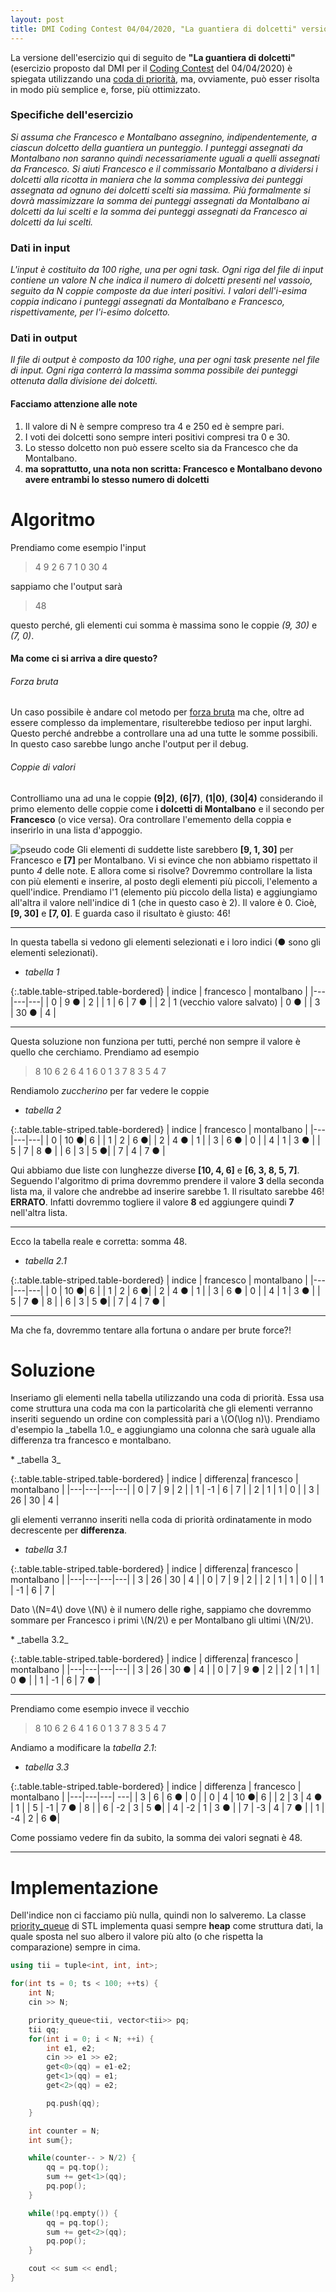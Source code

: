 ```yaml
---
layout: post
title: DMI Coding Contest 04/04/2020, "La guantiera di dolcetti" versione con coda di priorità
---
```


La versione dell'esercizio qui di seguito de **"La guantiera di dolcetti"** (esercizio proposto dal DMI per il [Coding Contest](http://www.dmi.unict.it/~prog2/home.php) del 04/04/2020) è spiegata utilizzando una [coda di priorità](https://en.wikipedia.org/wiki/Priority_queue), ma, ovviamente, può esser risolta in modo più semplice e, forse, più ottimizzato.

### Specifiche dell'esercizio
_Si assuma che Francesco e Montalbano assegnino, indipendentemente, a ciascun dolcetto della guantiera un punteggio. I punteggi assegnati da Montalbano non saranno quindi necessariamente uguali a quelli assegnati da Francesco.
Si aiuti Francesco e il commissario Montalbano a dividersi i dolcetti alla ricotta in maniera che la somma complessiva dei punteggi assegnata ad ognuno dei dolcetti scelti sia massima. Più formalmente si dovrà massimizzare la somma dei punteggi assegnati da Montalbano ai dolcetti da lui scelti e la somma dei punteggi assegnati da Francesco ai dolcetti da lui scelti._

### Dati in input
_L'input è costituito da 100 righe, una per ogni task. Ogni riga del file di input contiene un valore N che indica il numero di dolcetti presenti nel vassoio, seguito da N coppie composte da due interi positivi. I valori dell'i-esima coppia indicano i punteggi assegnati da Montalbano e Francesco, rispettivamente, per l'i-esimo dolcetto._

### Dati in output
_Il file di output è composto da 100 righe, una per ogni task presente nel file di input. Ogni riga conterrà la massima somma possibile dei punteggi ottenuta dalla divisione dei dolcetti._

#### Facciamo attenzione alle note
1. Il valore di N è sempre compreso tra 4 e 250 ed è sempre pari.
2. I voti dei dolcetti sono sempre interi positivi compresi tra 0 e 30.
3. Lo stesso dolcetto non può essere scelto sia da Francesco che da Montalbano.
4. **ma soprattutto, una nota non scritta: Francesco e Montalbano devono avere entrambi lo stesso numero di dolcetti**

# Algoritmo
Prendiamo come esempio l'input
> 4 9 2 6 7 1 0 30 4

sappiamo che l'output sarà
> 48

questo perché, gli elementi cui somma è massima sono le coppie _(9, 30)_ e _(7, 0)_.

#### Ma come ci si arriva a dire questo?
###### Forza bruta
Un caso possibile è andare col metodo per [forza bruta](https://en.wikipedia.org/wiki/Brute-force_attack) ma che, oltre ad essere complesso da implementare, risulterebbe tedioso per input larghi. Questo perché andrebbe a controllare una ad una tutte le somme possibili. In questo caso sarebbe lungo anche l'output per il debug.

###### Coppie di valori
Controlliamo una ad una le coppie **(9|2)**, **(6|7)**, **(1|0)**, **(30|4)** considerando il primo elemento delle coppie come **i dolcetti di Montalbano** e il secondo per **Francesco** (o vice versa).
Ora controllare l'ememento della coppia e inserirlo in una lista d'appoggio.

![pseudo code](https://i.imgur.com/WzHaqIO.png)
Gli elementi di suddette liste sarebbero **[9, 1, 30]** per Francesco e **[7]** per Montalbano. Vi si evince che non abbiamo rispettato il punto _4_ delle note. E allora come si risolve? Dovremmo controllare la lista con più elementi e inserire, al posto degli elementi più piccoli, l'elemento a quell'indice.
Prendiamo l'1 (elemento più piccolo della lista) e aggiungiamo all'altra il valore nell'indice di 1 (che in questo caso è 2). Il valore è 0.
Cioè, **[9, 30]** e **[7, 0]**. E guarda caso il risultato è giusto: 46!

----

In questa tabella si vedono gli elementi selezionati e i loro indici (● sono gli elementi selezionati).
* _tabella 1_

{:.table.table-striped.table-bordered}
|  indice  | francesco  | montalbano  |
|---|---|---|
| 0  | 9 ●  | 2  |
| 1  | 6  | 7 ● |
| 2  | 1 (vecchio valore salvato)  | 0 ● |
| 3  | 30 ● | 4  |

----
Questa soluzione non funziona per tutti, perché non sempre il valore è quello che cerchiamo. Prendiamo ad esempio
> 8 10 6 2 6 4 1 6 0 1 3 7 8 3 5 4 7

Rendiamolo _zuccherino_ per far vedere le coppie
* _tabella 2_

{:.table.table-striped.table-bordered}
|  indice  | francesco  | montalbano  |
|---|---|---|
| 0 | 10 ●| 6 |
| 1 | 2 | 6 ●|
| 2 | 4 ● | 1 |
| 3 | 6 ● | 0 |
| 4 | 1 | 3 ● |
| 5 | 7 | 8 ● |
| 6 | 3 | 5 ●|
| 7 | 4 | 7 ● |

Qui abbiamo due liste con lunghezze diverse **[10, 4, 6]** e **[6, 3, 8, 5, 7]**. Seguendo l'algoritmo di prima dovremmo prendere il valore **3** della seconda lista ma, il valore che andrebbe ad inserire sarebbe 1. Il risultato sarebbe 46! **ERRATO**.
Infatti dovremmo togliere il valore **8** ed aggiungere quindi **7** nell'altra lista.

---

Ecco la tabella reale e corretta: somma 48.
* _tabella 2.1_

{:.table.table-striped.table-bordered}
|  indice  | francesco  | montalbano  |
|---|---|---|
| 0 | 10 ●| 6 |
| 1 | 2 | 6 ●|
| 2 | 4 ● | 1 |
| 3 | 6 ● | 0 |
| 4 | 1 | 3 ● |
| 5 | 7 ● | 8 |
| 6 | 3 | 5 ●|
| 7 | 4 | 7 ● |

---

Ma che fa, dovremmo tentare alla fortuna o andare per brute force?!

# Soluzione
<p>Inseriamo gli elementi nella tabella utilizzando una coda di priorità. Essa usa come struttura una coda ma con la particolarità che gli elementi verranno inseriti seguendo un ordine con complessità pari a <span>\(O(\log n)\)</span>. Prendiamo d'esempio la _tabella 1.0_ e aggiungiamo una colonna che sarà uguale alla differenza tra francesco e montalbano.</p>
* _tabella 3_

{:.table.table-striped.table-bordered}
|  indice  | differenza| francesco  | montalbano  |
|---|---|---|---|
| 0  | 7  | 9  | 2  |
| 1  | -1 | 6  | 7  |
| 2  | 1 | 1  | 0 |
| 3  | 26 | 30 | 4  |

gli elementi verranno inseriti nella coda di priorità ordinatamente in modo decrescente per **differenza**.
* _tabella 3.1_

{:.table.table-striped.table-bordered}
|  indice  | differenza| francesco  | montalbano  |
|---|---|---|---|
| 3  | 26 | 30 | 4  |
| 0  | 7  | 9  | 2  |
| 2  | 1 | 1  | 0 |
| 1  | -1 | 6  | 7  |

<p>Dato <span>\(N=4\)</span> dove <span>\(N\)</span> è il numero delle righe, sappiamo che dovremmo sommare per Francesco i primi <span>\(N/2\)</span> e per Montalbano gli ultimi <span>\(N/2\)</span>.</p>
* _tabella 3.2_

{:.table.table-striped.table-bordered}
|  indice  | differenza| francesco  | montalbano  |
|---|---|---|---|
| 3  | 26 | 30 ● | 4  |
| 0  | 7  | 9 ● | 2  |
| 2  | 1 | 1  | 0 ● |
| 1  | -1 | 6  | 7 ● |

---
Prendiamo come esempio invece il vecchio
> 8 10 6 2 6 4 1 6 0 1 3 7 8 3 5 4 7

Andiamo a modificare la _tabella 2.1_:
* _tabella 3.3_

{:.table.table-striped.table-bordered}
|  indice  | differenza | francesco  | montalbano  |
|---|---|---| ---|
| 3 | 6 | 6 ● | 0 |
| 0 | 4 | 10 ●| 6 |
| 2 | 3 |  4 ● | 1 |
| 5 | -1 | 7 ● | 8 |
| 6 | -2 | 3 | 5 ●|
| 4 | -2 |  1 | 3 ● |
| 7 | -3 | 4 | 7 ● |
| 1 | -4 | 2 | 6 ●|

Come possiamo vedere fin da subito, la somma dei valori segnati è 48.

---

# Implementazione
Dell'indice non ci facciamo più nulla, quindi non lo salveremo.
La classe [priority_queue](https://en.cppreference.com/w/cpp/container/priority_queue) di STL implementa quasi sempre **heap** come struttura dati, la quale sposta nel suo albero il valore più alto (o che rispetta la comparazione) sempre in cima.

```cpp
using tii = tuple<int, int, int>;

for(int ts = 0; ts < 100; ++ts) {
    int N;
    cin >> N;

    priority_queue<tii, vector<tii>> pq;
    tii qq;
    for(int i = 0; i < N; ++i) {
        int e1, e2;
        cin >> e1 >> e2;
        get<0>(qq) = e1-e2;
        get<1>(qq) = e1;
        get<2>(qq) = e2;

        pq.push(qq);
    }

    int counter = N;
    int sum{};

    while(counter-- > N/2) {
        qq = pq.top();
        sum += get<1>(qq);
        pq.pop();
    }

    while(!pq.empty()) {
        qq = pq.top();
        sum += get<2>(qq);
        pq.pop();
    }

    cout << sum << endl;
}
```
